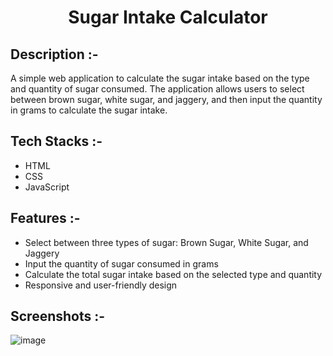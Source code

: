 # <p align="center">Sugar Intake Calculator</p>

## Description :-

A simple web application to calculate the sugar intake based on the type and quantity of sugar consumed. The application allows users to select between brown sugar, white sugar, and jaggery, and then input the quantity in grams to calculate the sugar intake.

## Tech Stacks :-

- HTML
- CSS
- JavaScript

## Features :-

- Select between three types of sugar: Brown Sugar, White Sugar, and Jaggery
- Input the quantity of sugar consumed in grams
- Calculate the total sugar intake based on the selected type and quantity
- Responsive and user-friendly design

## Screenshots :-

![image](https://github.com/Rakesh9100/CalcDiverse/assets/73993775/be6954f5-ea60-42a2-81e9-b18540cca02a)
